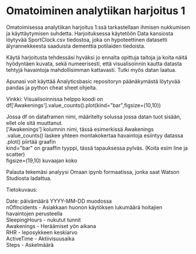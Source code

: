 # Omatoiminen analytiikan harjoitus 1


Omatoimisessa analytiikan harjoitus 1:ssä tarkastellaan ihmisen nukkumisen ja käyttäytymisen suhdetta. Harjoituksessa käytetöön Data kansiosta löytyvää SportClock.csv tiedostoa, joka on hypoteettinen datasetti älyrannekkeesta saaduista dementtia potilaiden tiedoista.

Käytä harjoitusta tehdessäsi hyväksi jo ennalta opittuja taitoja ja koita näitä hyödyntäen kuvata, sekä numeerisesti, että visualisoinnin kautta datasta tehtyjä havaintoja mahdollisimman kattavasti. Tutki myös datan laatua.

Apunasi voit käyttää Analyticsbasic repositoryn päänäkymästä löytyvää pandas ja python cheat sheet ohjeita.

Vinkki: Visualisoinnissa helppo koodi on df['Awakenings'].value_counts().plot(kind="bar",figsize=(10,10))<br/>

Jossa df on dataframen nimi, määritelty solussa jossa datan tuot sisään, ellet ole sitä muuttanut.<br/>
['Awakenings'] kolumnin nimi, tässä esimerkissä Awakenings<br/>
.value_counts() laskee yhteen montakokertaa havaintoja esiintyy datassa<br/>
.plot() piirtää graafin<br/>
kind="bar" on graaffin tyyppi, tässä tapauksessa pylväs. (Koita esim line ja scatter)<br/>
figsize=(19,10) kuvaajan koko<br/>

Palauta tekemäsi analyysi Omaan ipynb formaatissa, jonka saat Watson Studiosta ladattua.


Tietokuvaus:

Date: päivämäärä YYYY-MM-DD muodossa <br/>
nOfIncidents - Asiakkaan huonon käytöksen lukumäärä hoitajien havaintojen perusteella <br/>
SleepingHours - nukutut tunnit <br/>
Awakenings - Heräämiset yön aikana <br/>
RHR - leposykkeen keskiarvo <br/>
ActiveTime - Aktiivisuusaika <br/>
Steps - Askelmäärä
